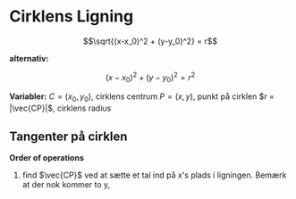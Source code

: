 # Cirklens Ligning

$$\sqrt{(x-x_0)^2 + (y-y_0)^2} = r$$

**alternativ:**

$$(x-x_0)^2 + (y-y_0)^2 = r^2$$

**Variabler:**
$C = (x_0,y_0)$, cirklens centrum
$P = (x,y)$, punkt på cirklen
$r = |\vec{CP}|$, cirklens radius

## Tangenter på cirklen

**Order of operations**
1. find $\vec{CP}$ ved at sætte et tal ind på $x$'s plads i ligningen. Bemærk at der nok kommer to y,